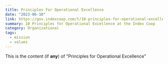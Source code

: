 ```yaml
---
title: Principles for Operational Excellence
date: "2023-06-10"
link: https://gov.indexcoop.com/t/10-principles-for-operational-excellence-at-the-index-coop/4369
summary: 10 Principles for Operational Excellence at the Index Coop
category: Organizational
tags:
  - mission
  - values
---
```


This is the content (if **any**) of "Principles for Operational Excellence"
